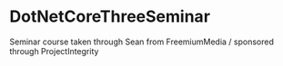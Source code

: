 # DotNetCoreThreeSeminar
Seminar course taken through Sean from FreemiumMedia / sponsored through ProjectIntegrity
